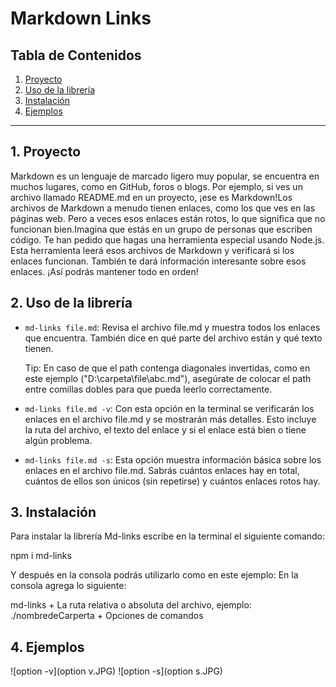 # Markdown Links

## Tabla de Contenidos
1. [Proyecto](#proyecto)
2. [Uso de la librería](#uso-de-la-libreria)
3. [Instalación](#instalacion)
4. [Ejemplos](#ejemplos)


***

## 1. Proyecto

Markdown es un lenguaje de marcado ligero muy popular, se encuentra en muchos lugares, como en GitHub, foros o blogs. Por ejemplo, si ves un archivo llamado README.md en un proyecto, ¡ese es Markdown!Los archivos de Markdown a menudo tienen enlaces, como los que ves en las páginas web. Pero a veces esos enlaces están rotos, lo que significa que no funcionan bien.Imagina que estás en un grupo de personas que escriben código. Te han pedido que hagas una herramienta especial usando Node.js. Esta herramienta leerá esos archivos de Markdown y verificará si los enlaces funcionan. También te dará información interesante sobre esos enlaces. ¡Así podrás mantener todo en orden!

## 2. Uso de la librería

* `md-links file.md`: Revisa el archivo file.md y muestra todos los enlaces que encuentra. También dice en qué parte del archivo están y qué texto tienen.

  Tip: En caso de que el path contenga diagonales invertidas, como en este ejemplo ("D:\carpeta\file\abc.md"), asegúrate de colocar el path entre comillas dobles para que pueda leerlo correctamente.

* `md-links file.md -v`: Con esta opción en la terminal se verificarán los enlaces en el archivo file.md y se mostrarán más detalles. Esto incluye la ruta del archivo, el texto del enlace y si el enlace está bien o tiene algún problema.

* `md-links file.md -s`: Esta opción muestra información básica sobre los enlaces en el archivo file.md. Sabrás cuántos enlaces hay en total, cuántos de ellos son únicos (sin repetirse) y cuántos enlaces rotos hay.

    
## 3. Instalación

Para instalar la librería Md-links escribe en la terminal el siguiente comando:

npm i md-links

Y después en la consola podrás utilizarlo como en este ejemplo: 
    En la consola agrega lo siguiente:

md-links + La ruta relativa o absoluta del archivo, ejemplo: ./nombredeCarperta + Opciones de comandos

## 4. Ejemplos
![option -v](option v.JPG)
![option -s](option s.JPG)
